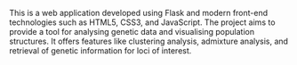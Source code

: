 This is a web application developed using Flask and modern front-end technologies such as HTML5, CSS3, and JavaScript. 
The project aims to provide a tool for analysing genetic data and visualising population structures. 
It offers features like clustering analysis, admixture analysis, and retrieval of genetic information for loci of interest.
